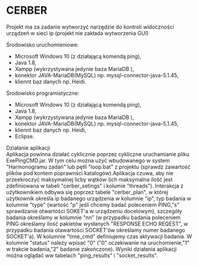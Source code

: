 # CERBER
Projekt ma za zadanie wytworzyć narzędzie do kontroli widoczności urządzeń w sieci ip (projekt nie zakłada wytworzenia GUI)

Środowisko uruchomieniowe:</BR>
- Microsoft Windows 10 (z działającą komendą ping),</BR>
- Java 1.8,</BR>
- Xampp (wykrzystywana jedynie baza MariaDB <klon MySQL>),</BR>
- konektor JAVA-MariaDB(MySQL) np. mysql-connector-java-5.1.45,
- kliennt baz danych np. Heidi.

Środowisko programistyczne:</BR>
- Microsoft Windows 10 (z działającą komendą ping),</BR>
- Java 1.8,</BR>
- Xampp (wykrzystywana jedynie baza MariaDB <klon MySQL>),</BR>
- konektor JAVA-MariaDB(MySQL) np. mysql-connector-java-5.1.45,
- kliennt baz danych np. Heidi,
- Eclipse.

Działanie aplikacji</BR>
Aplikacja powinna działać cyklicznie poprzez cykliczne uruchamianie pliku ExePingCMD.jar.
W tym celu można użyć wbudowanego w system "Harmonogramu zadań" lub pętli "loop.bat" z projektu (sprawdz zawartość plików pod kontem poprawnści katalogów).Aplikacja czuwa, aby nie przeekroczyć maksymalnej licby wątków (ich maksymalna ilość jest zdefiniowana w tabeli "cerber_setings" i kolumie "threads"). Interakcja z użytkownikiem odbywa się poprzez tabele "cerber_plan", w której użytkownik określa ip badanego urządzenia w kolumnie "ip", typ badania w kolumnie "type" (wartość "p" jeśli chcemy badać poleceniem PING,"s" sprawdzanie otwartości SOKET'a w urządzeniu docelowym), szczegóły badania określamy w kolumnie "nn" (w przypadku badania poleceniem PING określamy ilość pakietów wysłanych "RESPONSE ECHO REQEST", w przypadku badania otawartości SOCKET'ów określamy numer badanego SOCKET'a). W kolumnie "time_cmd" definiujemy czas aktywacji badania. W kolumnie "status" należy wpisać "0" ("0" oczekiwanie na uruchomienie,"1" w trakcie badania,"2" badanie zakończone). Wyniki działania aplikacji można oglądać ww tabelach "ping_results" i "socket_results".
